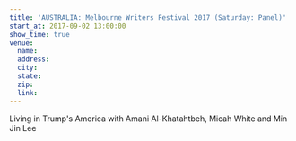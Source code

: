 ```yaml
---
title: 'AUSTRALIA: Melbourne Writers Festival 2017 (Saturday: Panel)'
start_at: 2017-09-02 13:00:00
show_time: true
venue:
  name:
  address:
  city:
  state:
  zip:
  link:
---
```



Living in Trump's America with Amani Al-Khatahtbeh, Micah White and Min Jin Lee